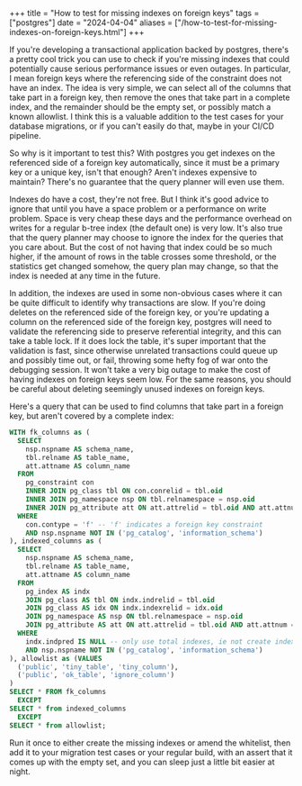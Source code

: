 +++
title = "How to test for missing indexes on foreign keys"
tags = ["postgres"]
date = "2024-04-04"
aliases = ["/how-to-test-for-missing-indexes-on-foreign-keys.html"]
+++

If you're developing a transactional application backed by postgres, there's a
pretty cool trick you can use to check if you're missing indexes that could
potentially cause serious performance issues or even outages. In particular, I
mean foreign keys where the referencing side of the constraint does not have an
index. The idea is very simple, we can select all of the columns that take part
in a foreign key, then remove the ones that take part in a complete index, and
the remainder should be the empty set, or possibly match a known allowlist. I
think this is a valuable addition to the test cases for your database
migrations, or if you can't easily do that, maybe in your CI/CD pipeline.

So why is it important to test this? With postgres you get indexes on the
referenced side of a foreign key automatically, since it must be a primary key
or a unique key, isn't that enough? Aren't indexes expensive to maintain?
There's no guarantee that the query planner will even use them.

Indexes do have a cost, they're not free. But I think it's good advice to ignore
that until you have a space problem or a performance on write problem. Space is
very cheap these days and the performance overhead on writes for a regular
b-tree index (the default one) is very low. It's also true that the query
planner may choose to ignore the index for the queries that you care
about. But the cost of not having that index could be so much higher, if the
amount of rows in the table crosses some threshold, or the statistics get
changed somehow, the query plan may change, so that the index is needed at any
time in the future.

In addition, the indexes are used in some non-obvious cases where it can be quite
difficult to identify why transactions are slow. If you're  doing deletes on the
referenced side of the foreign key, or you're updating a column on the
referenced side of the foreign key, postgres will need to validate the
referencing side to preserve referential integrity, and this can take a table
lock. If it does lock the table, it's super important that the validation is
fast, since otherwise unrelated transactions could queue up and possibly time
out, or fail, throwing some hefty fog of war onto the debugging session. It
won't take a very big outage to make the cost of having indexes on foreign keys
seem low. For the same reasons, you should be careful about deleting seemingly
unused indexes on foreign keys.

Here's a query that can be used to find columns that take part in a foreign key,
but aren't covered by a complete index:

``` sql
WITH fk_columns as (
  SELECT
    nsp.nspname AS schema_name,
    tbl.relname AS table_name,
    att.attname AS column_name
  FROM
    pg_constraint con
    INNER JOIN pg_class tbl ON con.conrelid = tbl.oid
    INNER JOIN pg_namespace nsp ON tbl.relnamespace = nsp.oid
    INNER JOIN pg_attribute att ON att.attrelid = tbl.oid AND att.attnum = ANY(con.conkey)
  WHERE
    con.contype = 'f' -- 'f' indicates a foreign key constraint
    AND nsp.nspname NOT IN ('pg_catalog', 'information_schema')
), indexed_columns as (
  SELECT
    nsp.nspname AS schema_name,
    tbl.relname AS table_name,
    att.attname AS column_name
  FROM
    pg_index AS indx
    JOIN pg_class AS tbl ON indx.indrelid = tbl.oid
    JOIN pg_class AS idx ON indx.indexrelid = idx.oid
    JOIN pg_namespace AS nsp ON tbl.relnamespace = nsp.oid
    JOIN pg_attribute AS att ON att.attrelid = tbl.oid AND att.attnum = ANY(indx.indkey)
  WHERE
    indx.indpred IS NULL -- only use total indexes, ie not create index ... where condition
    AND nsp.nspname NOT IN ('pg_catalog', 'information_schema')
), allowlist as (VALUES
  ('public', 'tiny_table', 'tiny_column'),
  ('public', 'ok_table', 'ignore_column')
)
SELECT * FROM fk_columns
  EXCEPT
SELECT * from indexed_columns
  EXCEPT
SELECT * from allowlist;
```

Run it once to either create the missing indexes or amend the whitelist, then
add it to your migration test cases or your regular build, with an assert that
it comes up with the empty set, and you can sleep just a little bit easier at
night.

